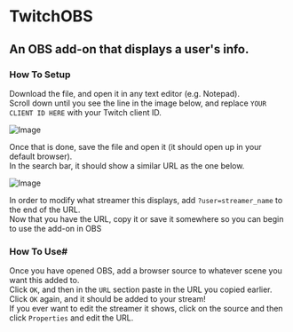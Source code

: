 # TwitchOBS

## An OBS add-on that displays a user's info.

### How To Setup

Download the file, and open it in any text editor (e.g. Notepad). <br>
Scroll down until you see the line in the image below, and replace `YOUR CLIENT ID HERE` with your Twitch client ID.

![Image](https://cdn.discordapp.com/attachments/906301382347358252/916760004151877673/unknown.png)

Once that is done, save the file and open it (it should open up in your default browser). <br>
In the search bar, it should show a similar URL as the one below.

![Image](https://cdn.discordapp.com/attachments/906301382347358252/916761316063051846/unknown.png)

In order to modify what streamer this displays, add `?user=streamer_name` to the end of the URL. <br>
Now that you have the URL, copy it or save it somewhere so you can begin to use the add-on in OBS

### How To Use#

Once you have opened OBS, add a browser source to whatever scene you want this added to. <br>
Click `OK`, and then in the `URL` section paste in the URL you copied earlier. Click `OK` again, and it should be added to your stream! <br>
If you ever want to edit the streamer it shows, click on the source and then click `Properties` and edit the URL.
